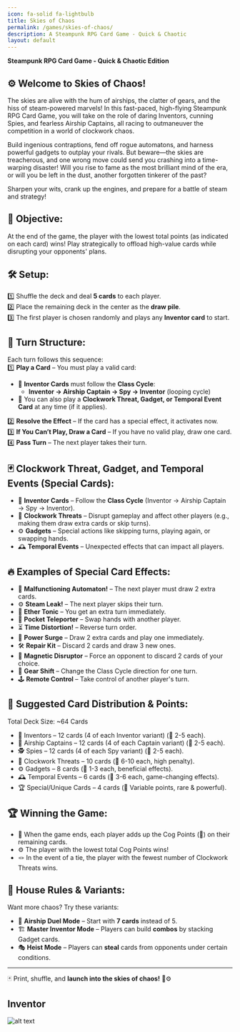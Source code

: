 ```yaml
---
icon: fa-solid fa-lightbulb
title: Skies of Chaos
permalink: /games/skies-of-chaos/
description: A Steampunk RPG Card Game - Quick & Chaotic
layout: default
---
```


**Steampunk RPG Card Game - Quick & Chaotic Edition**

## ⚙️ Welcome to Skies of Chaos!

The skies are alive with the hum of airships, the clatter of gears, and the hiss of steam-powered marvels! In this fast-paced, high-flying Steampunk RPG Card Game, you will take on the role of daring Inventors, cunning Spies, and fearless Airship Captains, all racing to outmaneuver the competition in a world of clockwork chaos.

Build ingenious contraptions, fend off rogue automatons, and harness powerful gadgets to outplay your rivals. But beware—the skies are treacherous, and one wrong move could send you crashing into a time-warping disaster! Will you rise to fame as the most brilliant mind of the era, or will you be left in the dust, another forgotten tinkerer of the past?

Sharpen your wits, crank up the engines, and prepare for a battle of steam and strategy!

## 🎯 **Objective**:

At the end of the game, the player with the lowest total points (as indicated on each card) wins! Play strategically to offload high-value cards while disrupting your opponents' plans.

## **🛠️ Setup:**
1️⃣ Shuffle the deck and deal **5 cards** to each player.<br>
2️⃣ Place the remaining deck in the center as the **draw pile**.<br>
3️⃣ The first player is chosen randomly and plays any **Inventor card** to start.

## **🔄 Turn Structure:**
Each turn follows this sequence:<br>
1️⃣ **Play a Card** – You must play a valid card:
   - 🔧 **Inventor Cards** must follow the **Class Cycle**:
     - **Inventor → Airship Captain → Spy → Inventor** (looping cycle)
   - 🤖 You can also play a **Clockwork Threat, Gadget, or Temporal Event Card** at any time (if it applies).<br>
  
2️⃣ **Resolve the Effect** – If the card has a special effect, it activates now.<br>
3️⃣ **If You Can’t Play, Draw a Card** – If you have no valid play, draw one card.<br>
4️⃣ **Pass Turn** – The next player takes their turn.

## **🃏 Clockwork Threat, Gadget, and Temporal Events (Special Cards):**
- 🔧 **Inventor Cards** – Follow the **Class Cycle** (Inventor → Airship Captain → Spy → Inventor).
- 🤖 **Clockwork Threats** – Disrupt gameplay and affect other players (e.g., making them draw extra cards or skip turns).
- ⚙️ **Gadgets** – Special actions like skipping turns, playing again, or swapping hands.
- 🕰 **Temporal Events** – Unexpected effects that can impact all players.

## **🔥 Examples of Special Card Effects:**
- 🤖 **Malfunctioning Automaton!** – The next player must draw 2 extra cards.
- ⚙️ **Steam Leak!** – The next player skips their turn.
- 🍷 **Ether Tonic** – You get an extra turn immediately.
- 💨 **Pocket Teleporter** – Swap hands with another player.
- ⏳ **Time Distortion!** – Reverse turn order.
- 🔋 **Power Surge** – Draw 2 extra cards and play one immediately.
- 🛠 **Repair Kit** – Discard 2 cards and draw 3 new ones.
- 🧲 **Magnetic Disruptor** – Force an opponent to discard 2 cards of your choice.
- 🔄 **Gear Shift** – Change the Class Cycle direction for one turn.
- 🕹 **Remote Control** – Take control of another player's turn.

## 📜 **Suggested Card Distribution & Points:**

Total Deck Size: ~64 Cards

- 🔧 Inventors – 12 cards (4 of each Inventor variant) (🔩 2-5 each).
- 🎩 Airship Captains – 12 cards (4 of each Captain variant) (🔩 2-5 each).
- 🕵️ Spies – 12 cards (4 of each Spy variant) (🔩 2-5 each).
- 🤖 Clockwork Threats – 10 cards (🔩 6-10 each, high penalty).
- ⚙️ Gadgets – 8 cards (🔩 1-3 each, beneficial effects).
- 🕰 Temporal Events – 6 cards (🔩 3-6 each, game-changing effects).
- 🏆 Special/Unique Cards – 4 cards (🔩 Variable points, rare & powerful).

## 🏆 **Winning the Game:**

- 🏅 When the game ends, each player adds up the Cog Points (🔩) on their remaining cards.
- ⚙️ The player with the lowest total Cog Points wins!
- 🪢 In the event of a tie, the player with the fewest number of Clockwork Threats wins.

## **🎩 House Rules & Variants:**
Want more chaos? Try these variants:
- 🚀 **Airship Duel Mode** – Start with **7 cards** instead of 5.
- 🏗 **Master Inventor Mode** – Players can build **combos** by stacking Gadget cards.
- 🎭 **Heist Mode** – Players can **steal** cards from opponents under certain conditions.

---
🃏 Print, shuffle, and **launch into the skies of chaos!** 🚀⚙️

## Inventor

![alt text](/games/inventor.png)
